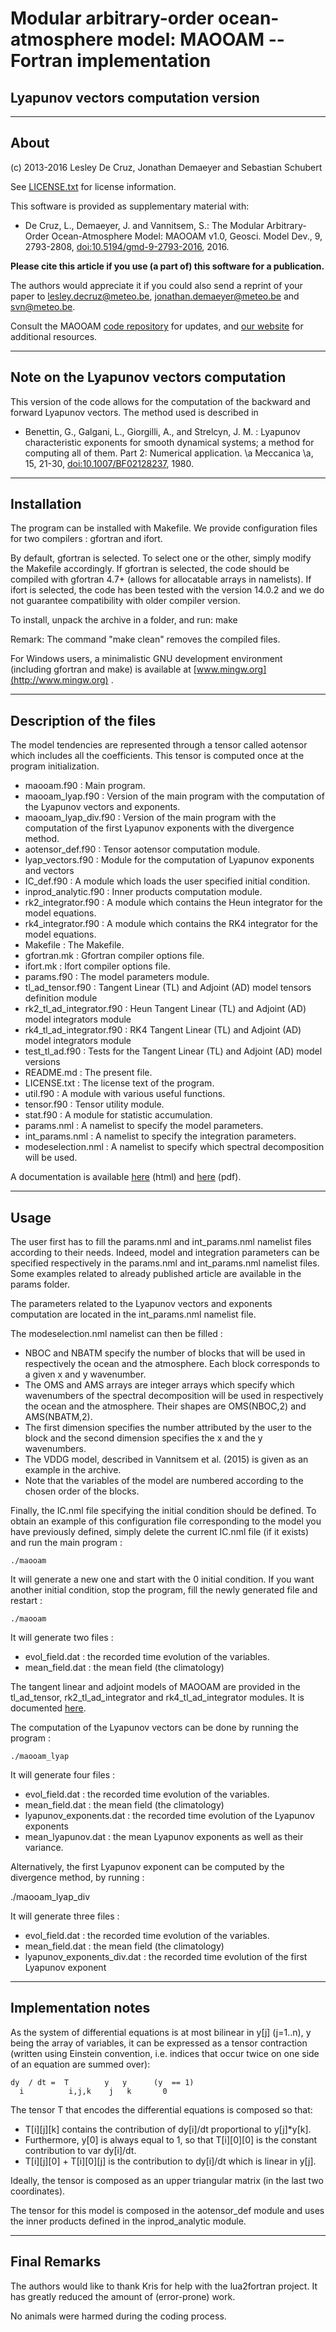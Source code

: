 # Modular arbitrary-order ocean-atmosphere model: MAOOAM -- Fortran implementation
## Lyapunov vectors computation version

------------------------------------------------------------------------

## About ##

(c) 2013-2016 Lesley De Cruz, Jonathan Demaeyer and Sebastian Schubert

See [LICENSE.txt](../LICENSE.txt) for license information.

This software is provided as supplementary material with:

* De Cruz, L., Demaeyer, J. and Vannitsem, S.: The Modular Arbitrary-Order
Ocean-Atmosphere Model: MAOOAM v1.0, Geosci. Model Dev., 9, 2793-2808,
[doi:10.5194/gmd-9-2793-2016](http://dx.doi.org/10.5194/gmd-9-2793-2016), 2016.

**Please cite this article if you use (a part of) this software for a
publication.**

The authors would appreciate it if you could also send a reprint of
your paper to <lesley.decruz@meteo.be>, <jonathan.demaeyer@meteo.be> and
<svn@meteo.be>. 

Consult the MAOOAM [code repository](http://www.github.com/Climdyn/MAOOAM)
for updates, and [our website](http://climdyn.meteo.be) for additional
resources.

------------------------------------------------------------------------

## Note on the Lyapunov vectors computation

This version of the code allows for the computation of the backward and 
forward Lyapunov vectors. The method used is described in

* Benettin, G., Galgani, L., Giorgilli, A., and Strelcyn, J. M. : Lyapunov
characteristic exponents for smooth dynamical systems; a method for computing
all of them. Part 2: Numerical application. \a Meccanica \a, 15, 21-30,
[doi:10.1007/BF02128237](http://dx.doi.org/10.1007/BF02128237), 1980.

------------------------------------------------------------------------

## Installation ##

The program can be installed with Makefile. We provide configuration files for 
two compilers : gfortran and ifort.

By default, gfortran is selected. To select one or the other, simply modify the 
Makefile accordingly. If gfortran is selected, the code should be compiled 
with gfortran 4.7+ (allows for allocatable arrays in namelists). 
If ifort is selected, the code has been tested with the version 14.0.2 and we 
do not guarantee compatibility with older compiler version.

To install, unpack the archive in a folder, and run:
     make
 
 Remark: The command "make clean" removes the compiled files.

For Windows users, a minimalistic GNU development environment
 (including gfortran and make) is available at [www.mingw.org](http://www.mingw.org) .

------------------------------------------------------------------------

##  Description of the files ##

The model tendencies are represented through a tensor called aotensor which
includes all the coefficients. This tensor is computed once at the program
initialization.

* maooam.f90 : Main program.
* maooam_lyap.f90 : Version of the main program with the computation of the Lyapunov vectors and exponents.
* maooam_lyap_div.f90 : Version of the main program with the computation of the first Lyapunov exponents with the divergence method.
* aotensor_def.f90 : Tensor aotensor computation module.
* lyap_vectors.f90 : Module for the computation of Lyapunov exponents and vectors
* IC_def.f90 : A module which loads the user specified initial condition.
* inprod_analytic.f90 : Inner products computation module.
* rk2_integrator.f90 : A module which contains the Heun integrator for the model equations.
* rk4_integrator.f90 : A module which contains the RK4 integrator for the model equations.
* Makefile : The Makefile.
* gfortran.mk : Gfortran compiler options file.
* ifort.mk : Ifort compiler options file.
* params.f90 : The model parameters module.
* tl_ad_tensor.f90 : Tangent Linear (TL) and Adjoint (AD) model tensors definition module
* rk2_tl_ad_integrator.f90 : Heun Tangent Linear (TL) and Adjoint (AD) model integrators module
* rk4_tl_ad_integrator.f90 : RK4 Tangent Linear (TL) and Adjoint (AD) model integrators module
* test_tl_ad.f90 : Tests for the Tangent Linear (TL) and Adjoint (AD) model versions
* README.md : The present file.
* LICENSE.txt : The license text of the program.
* util.f90 : A module with various useful functions.
* tensor.f90 : Tensor utility module.
* stat.f90 : A module for statistic accumulation.
* params.nml : A namelist to specify the model parameters.
* int_params.nml : A namelist to specify the integration parameters.
* modeselection.nml : A namelist to specify which spectral decomposition will be used.

A documentation is available [here](./doc/html/index.html) (html) and [here](./doc/latex/Reference_manual.pdf) (pdf).
 
------------------------------------------------------------------------

## Usage ##

The user first has to fill the params.nml and int_params.nml namelist files according to their needs.
Indeed, model and integration parameters can be specified respectively in the params.nml and int_params.nml namelist files. Some examples related to already published article are available in the params folder.

The parameters related to the Lyapunov vectors and exponents computation are located in the int_params.nml namelist file.

The modeselection.nml namelist can then be filled : 
* NBOC and NBATM specify the number of blocks that will be used in respectively the ocean and
  the atmosphere. Each block corresponds to a given x and y wavenumber.
* The OMS and AMS arrays are integer arrays which specify which wavenumbers of
  the spectral decomposition will be used in respectively the ocean and the
  atmosphere. Their shapes are OMS(NBOC,2) and AMS(NBATM,2).
* The first dimension specifies the number attributed by the user to the block and the second
  dimension specifies the x and the y wavenumbers.
* The VDDG model, described in Vannitsem et al. (2015) is given as an example
  in the archive.
* Note that the variables of the model are numbered according to the chosen
  order of the blocks.


Finally, the IC.nml file specifying the initial condition should be defined. To
obtain an example of this configuration file corresponding to the model you
have previously defined, simply delete the current IC.nml file (if it exists)
and run the main program :

    ./maooam

It will generate a new one and start with the 0 initial condition. If you want another 
initial condition, stop the program, fill the newly generated file and restart :

    ./maooam

It will generate two files :
 * evol_field.dat : the recorded time evolution of the variables.
 * mean_field.dat : the mean field (the climatology)

The tangent linear and adjoint models of MAOOAM are provided in the
tl_ad_tensor, rk2_tl_ad_integrator and rk4_tl_ad_integrator modules. It is
documented [here](./doc/html/md_tl_ad_doc.html).

The computation of the Lyapunov vectors can be done by running the program :

    ./maooam_lyap

It will generate four files :
 * evol_field.dat : the recorded time evolution of the variables.
 * mean_field.dat : the mean field (the climatology)
 * lyapunov_exponents.dat : the recorded time evolution of the Lyapunov exponents
 * mean_lyapunov.dat : the mean Lyapunov exponents as well as their variance.

Alternatively, the first Lyapunov exponent can be computed by the divergence method, 
by running :

   ./maooam_lyap_div

It will generate three files :
 * evol_field.dat : the recorded time evolution of the variables.
 * mean_field.dat : the mean field (the climatology)
 * lyapunov_exponents_div.dat : the recorded time evolution of the first Lyapunov exponent

------------------------------------------------------------------------

## Implementation notes ##

As the system of differential equations is at most bilinear in y[j] (j=1..n), y
being the array of variables, it can be expressed as a tensor contraction
(written using Einstein convention, i.e. indices that occur twice on one side
of an equation are summed over):

    dy  / dt =  T        y   y      (y  == 1)
      i          i,j,k    j   k       0

The tensor T that encodes the differential equations is composed so that:

* T[i][j][k] contains the contribution of dy[i]/dt proportional to y[j]*y[k].
* Furthermore, y[0] is always equal to 1, so that T[i][0][0] is the constant
contribution to var dy[i]/dt.
* T[i][j][0] + T[i][0][j] is the contribution to  dy[i]/dt which is linear in
y[j].

Ideally, the tensor is composed as an upper triangular matrix 
(in the last two coordinates).

The tensor for this model is composed in the aotensor_def module and uses the
inner products defined in the inprod_analytic module.


------------------------------------------------------------------------

## Final Remarks ##

The authors would like to thank Kris for help with the lua2fortran project. It
has greatly reduced the amount of (error-prone) work.

  No animals were harmed during the coding process.
